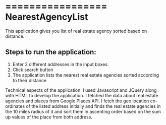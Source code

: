 =================
NearestAgencyList
=================

This application gives you list of real estate agency sorted based on distance. 

Steps to run the application:
-----------------------------
1. Enter 2 different addresses in the input boxes. 
2. Click search button 
3. The application lists the nearest real estate agencies sorted according to their distance

Technical aspects of the application:
I used Javascript and JQuery along with HTML to develop the application. I fetched the data about real estate agencies and places from Google Places API. I fetch the geo location co-ordinates of the listed address initially and finds the real estate agencies in the 10 miles radius of it and sort them in ascenting order based on the sum up values of the place from both address.
